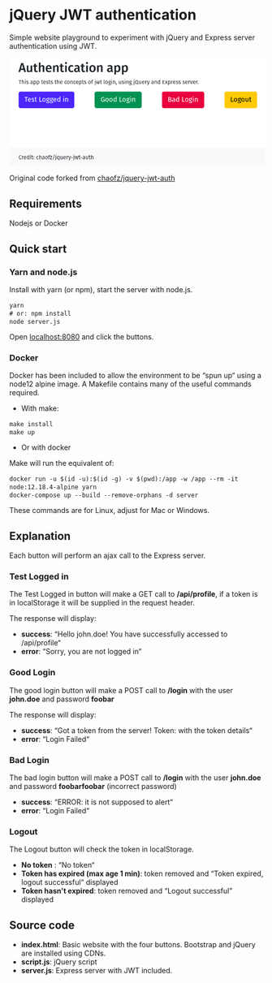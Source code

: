# jQuery JWT authentication

Simple website playground to experiment with jQuery and Express server authentication using JWT.

![Authentication](docs/authentication-app.png)

Original code forked from [chaofz/jquery-jwt-auth](https://github.com/chaofz/jquery-jwt-auth) 

## Requirements

Nodejs or Docker

## Quick start

### Yarn and node.js

Install with yarn (or npm), start the server with node.js.

```shell
yarn
# or: npm install
node server.js
```

Open <localhost:8080> and click the buttons.

### Docker

Docker has been included to allow the environment to be “spun up“ using a node12 alpine image. A Makefile contains many 
of the useful commands required.

- With make:

```shell
make install
make up
```

- Or with docker

Make will run the equivalent of:

```shell
docker run -u $(id -u):$(id -g) -v $(pwd):/app -w /app --rm -it node:12.18.4-alpine yarn
docker-compose up --build --remove-orphans -d server
```

These commands are for Linux, adjust for Mac or Windows.

## Explanation

Each button will perform an ajax call to the Express server.

### Test Logged in

The Test Logged in button will make a GET call to **/api/profile**, if a token is in localStorage it will be supplied in 
the request header.

The response will display:

- **success**: “Hello john.doe! You have successfully accessed to /api/profile“
- **error**: “Sorry, you are not logged in“

### Good Login

The good login button will make a POST call to **/login** with the user **john.doe** and password **foobar**

The response will display:

- **success**: “Got a token from the server! Token: with the token details“
- **error**: “Login Failed“

### Bad Login

The bad login button will make a POST call to **/login** with the user **john.doe** and password **foobarfoobar** 
(incorrect password)

- **success**: “ERROR: it is not supposed to alert“
- **error**: “Login Failed“

### Logout

The Logout button will check the token in localStorage.

- **No token** : “No token“
- **Token has expired (max age 1 min)**: token removed and “Token expired, logout successful“ displayed
- **Token hasn't expired**: token removed and “Logout successful” displayed

## Source code

- **index.html**: Basic website with the four buttons. Bootstrap and jQuery are installed using CDNs.
- **script.js**: jQuery script
- **server.js**: Express server with JWT included.
